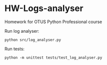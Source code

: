 # HW-Logs-analyser
Homework for OTUS Python Professional course

Run log analyser:
```commandline
python src/log_analyser.py
```
Run tests:
```commandline
python -m unittest tests/test_log_analyser.py
```
